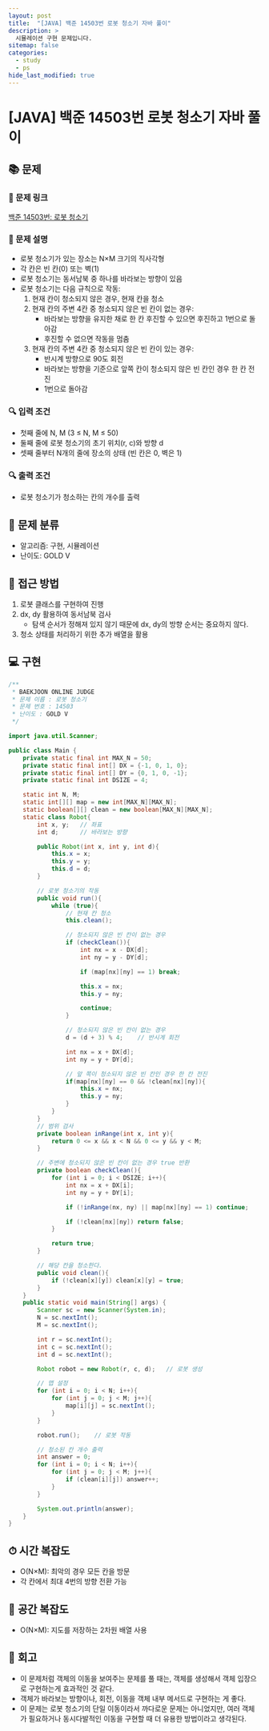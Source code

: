```yaml
---
layout: post
title:  "[JAVA] 백준 14503번 로봇 청소기 자바 풀이" 
description: >
  시뮬레이션 구현 문제입니다.
sitemap: false
categories:
  - study
  - ps
hide_last_modified: true
---
```


# [JAVA] 백준 14503번 로봇 청소기 자바 풀이

## 📚 문제

### 🔗 문제 링크

[백준 14503번: 로봇 청소기](https://www.acmicpc.net/problem/14503)

### 📖 문제 설명

- 로봇 청소기가 있는 장소는 N×M 크기의 직사각형
- 각 칸은 빈 칸(0) 또는 벽(1)
- 로봇 청소기는 동서남북 중 하나를 바라보는 방향이 있음
- 로봇 청소기는 다음 규칙으로 작동:
  1. 현재 칸이 청소되지 않은 경우, 현재 칸을 청소
  2. 현재 칸의 주변 4칸 중 청소되지 않은 빈 칸이 없는 경우:
     - 바라보는 방향을 유지한 채로 한 칸 후진할 수 있으면 후진하고 1번으로 돌아감
     - 후진할 수 없으면 작동을 멈춤
  3. 현재 칸의 주변 4칸 중 청소되지 않은 빈 칸이 있는 경우:
     - 반시계 방향으로 90도 회전
     - 바라보는 방향을 기준으로 앞쪽 칸이 청소되지 않은 빈 칸인 경우 한 칸 전진
     - 1번으로 돌아감

### 🔍 입력 조건

- 첫째 줄에 N, M (3 ≤ N, M ≤ 50)
- 둘째 줄에 로봇 청소기의 초기 위치(r, c)와 방향 d
- 셋째 줄부터 N개의 줄에 장소의 상태 (빈 칸은 0, 벽은 1)

### 🔍 출력 조건

- 로봇 청소기가 청소하는 칸의 개수를 출력

## 🧩 문제 분류

- 알고리즘: 구현, 시뮬레이션
- 난이도: GOLD V

## 🚀 접근 방법

1. 로봇 클래스를 구현하여 진행
2. dx, dy 활용하여 동서남북 검사
    - 탐색 순서가 정해져 있지 않기 때문에 dx, dy의 방향 순서는 중요하지 않다.
3. 청소 상태를 처리하기 위한 추가 배열을 활용


## 💻 구현

```java
/**
 * BAEKJOON ONLINE JUDGE
 * 문제 이름 : 로봇 청소기
 * 문제 번호 : 14503
 * 난이도 : GOLD V
 */

import java.util.Scanner;

public class Main {
    private static final int MAX_N = 50;
    private static final int[] DX = {-1, 0, 1, 0};
    private static final int[] DY = {0, 1, 0, -1};
    private static final int DSIZE = 4;

    static int N, M;
    static int[][] map = new int[MAX_N][MAX_N];
    static boolean[][] clean = new boolean[MAX_N][MAX_N];
    static class Robot{
        int x, y;   // 좌표
        int d;      // 바라보는 방향

        public Robot(int x, int y, int d){
            this.x = x;
            this.y = y;
            this.d = d;
        }

        // 로봇 청소기의 작동
        public void run(){
            while (true){
                // 현재 칸 청소
                this.clean();

                // 청소되지 않은 빈 칸이 없는 경우
                if (checkClean()){
                    int nx = x - DX[d];
                    int ny = y - DY[d];

                    if (map[nx][ny] == 1) break;

                    this.x = nx;
                    this.y = ny;

                    continue;
                }

                // 청소되지 않은 빈 칸이 없는 경우
                d = (d + 3) % 4;    // 반시계 회전

                int nx = x + DX[d];
                int ny = y + DY[d];

                // 앞 쪽이 청소되지 않은 빈 칸인 경우 한 칸 전진
                if(map[nx][ny] == 0 && !clean[nx][ny]){
                    this.x = nx;
                    this.y = ny;
                }
            }
        }
        // 범위 검사
        private boolean inRange(int x, int y){
            return 0 <= x && x < N && 0 <= y && y < M;
        }

        // 주변에 청소되지 않은 빈 칸이 없는 경우 true 반환
        private boolean checkClean(){
            for (int i = 0; i < DSIZE; i++){
                int nx = x + DX[i];
                int ny = y + DY[i];

                if (!inRange(nx, ny) || map[nx][ny] == 1) continue;

                if (!clean[nx][ny]) return false;
            }

            return true;
        }

        // 해당 칸을 청소한다.
        public void clean(){
            if (!clean[x][y]) clean[x][y] = true;
        }
    }
    public static void main(String[] args) {
        Scanner sc = new Scanner(System.in);
        N = sc.nextInt();
        M = sc.nextInt();

        int r = sc.nextInt();
        int c = sc.nextInt();
        int d = sc.nextInt();

        Robot robot = new Robot(r, c, d);   // 로봇 생성

        // 맵 설정
        for (int i = 0; i < N; i++){
            for (int j = 0; j < M; j++){
                map[i][j] = sc.nextInt();
            }
        }

        robot.run();    // 로봇 작동

        // 청소된 칸 개수 출력
        int answer = 0;
        for (int i = 0; i < N; i++){
            for (int j = 0; j < M; j++){
                if (clean[i][j]) answer++;
            }
        }

        System.out.println(answer);
    }
}
```

## ⏱ 시간 복잡도

- O(N×M): 최악의 경우 모든 칸을 방문
- 각 칸에서 최대 4번의 방향 전환 가능

## 💾 공간 복잡도

- O(N×M): 지도를 저장하는 2차원 배열 사용

## 📝 회고

- 이 문제처럼 객체의 이동을 보여주는 문제를 풀 때는, 객체를 생성해서 객체 입장으로 구현하는게 효과적인 것 같다.
- 객체가 바라보는 방향이나, 회전, 이동을 객체 내부 메서드로 구현하는 게 좋다.
- 이 문제는 로봇 청소기의 단일 이동이라서 까다로운 문제는 아니었지만, 여러 객체가 필요하거나 동시다발적인 이동을 구현할 때 더 유용한 방법이라고 생각된다.
